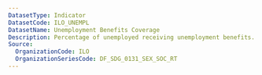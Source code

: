```yaml
---
DatasetType: Indicator
DatasetCode: ILO_UNEMPL
DatasetName: Unemployment Benefits Coverage
Description: Percentage of unemployed receiving unemployment benefits.
Source:
  OrganizationCode: ILO
  OrganizationSeriesCode: DF_SDG_0131_SEX_SOC_RT
---
```


